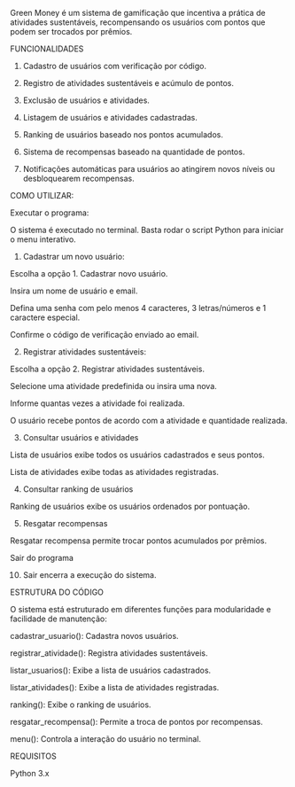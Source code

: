 Green Money é um sistema de gamificação que incentiva a prática de atividades sustentáveis, recompensando os usuários com pontos que podem ser trocados por prêmios.

FUNCIONALIDADES

1. Cadastro de usuários com verificação por código.

2. Registro de atividades sustentáveis e acúmulo de pontos.

3. Exclusão de usuários e atividades.

4. Listagem de usuários e atividades cadastradas.

5. Ranking de usuários baseado nos pontos acumulados.

6. Sistema de recompensas baseado na quantidade de pontos.

7. Notificações automáticas para usuários ao atingirem novos níveis ou desbloquearem recompensas.


COMO UTILIZAR:

Executar o programa:

O sistema é executado no terminal. Basta rodar o script Python para iniciar o menu interativo.

1) Cadastrar um novo usuário:

Escolha a opção 1. Cadastrar novo usuário.

Insira um nome de usuário e email.

Defina uma senha com pelo menos 4 caracteres, 3 letras/números e 1 caractere especial.

Confirme o código de verificação enviado ao email.

2) Registrar atividades sustentáveis:

Escolha a opção 2. Registrar atividades sustentáveis.

Selecione uma atividade predefinida ou insira uma nova.

Informe quantas vezes a atividade foi realizada.

O usuário recebe pontos de acordo com a atividade e quantidade realizada.

3) Consultar usuários e atividades

Lista de usuários exibe todos os usuários cadastrados e seus pontos.

Lista de atividades exibe todas as atividades registradas.

4) Consultar ranking de usuários

Ranking de usuários exibe os usuários ordenados por pontuação.

5) Resgatar recompensas

Resgatar recompensa permite trocar pontos acumulados por prêmios.


Sair do programa

10. Sair encerra a execução do sistema.



ESTRUTURA DO CÓDIGO

O sistema está estruturado em diferentes funções para modularidade e facilidade de manutenção:

cadastrar_usuario(): Cadastra novos usuários.

registrar_atividade(): Registra atividades sustentáveis.

listar_usuarios(): Exibe a lista de usuários cadastrados.

listar_atividades(): Exibe a lista de atividades registradas.

ranking(): Exibe o ranking de usuários.

resgatar_recompensa(): Permite a troca de pontos por recompensas.

menu(): Controla a interação do usuário no terminal.



REQUISITOS

Python 3.x
